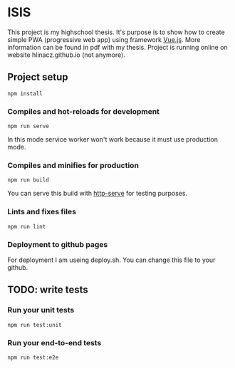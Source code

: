 # ISIS
This project is my highschool thesis. It's purpose is to show how to create simple PWA (progressive web app) using framework [Vue.js](https://vuejs.org/).
More information can be found in pdf with my thesis.
Project is running online on website hlinacz.github.io (not anymore).

## Project setup
```
npm install
```

### Compiles and hot-reloads for development
```
npm run serve
```
In this mode service worker won't work because it must use production mode.

### Compiles and minifies for production
```
npm run build
```
You can serve this build with [http-serve](https://www.npmjs.com/package/http-server) for testing purposes.

### Lints and fixes files
```
npm run lint
```
### Deployment to github pages
For deployment I am useing deploy.sh. You can change this file to your github.

## TODO: write tests
### Run your unit tests
```
npm run test:unit
```

### Run your end-to-end tests
```
npm run test:e2e
```
